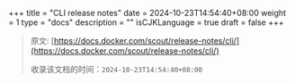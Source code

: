 +++
title = "CLI release notes"
date = 2024-10-23T14:54:40+08:00
weight = 1
type = "docs"
description = ""
isCJKLanguage = true
draft = false
+++

> 原文: [https://docs.docker.com/scout/release-notes/cli/](https://docs.docker.com/scout/release-notes/cli/)
>
> 收录该文档的时间：`2024-10-23T14:54:40+08:00`
